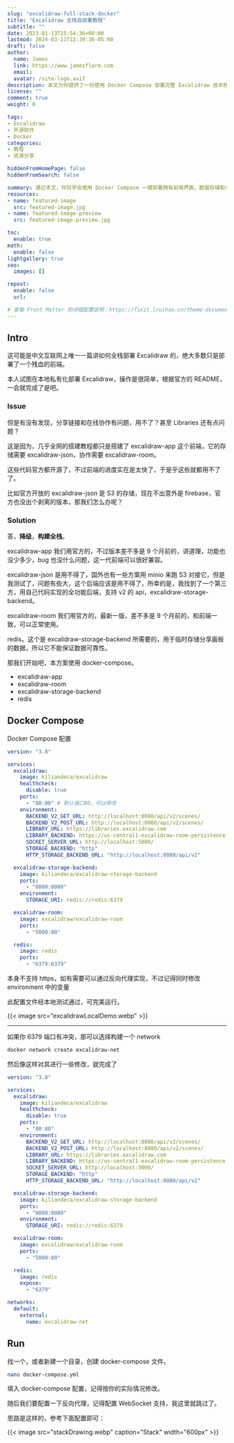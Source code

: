 ```yaml
---
slug: "excalidraw-full-stack-docker"
title: "Excalidraw 全栈自部署教程"
subtitle: ""
date: 2023-01-13T15:54:36+08:00
lastmod: 2024-03-11T12:39:36-05:00
draft: false
author:
  name: James
  link: https://www.jamesflare.com
  email:
  avatar: /site-logo.avif
description: 本文为你提供了一份使用 Docker Compose 部署完整 Excalidraw 技术栈的详细指南，包括前端界面、数据存储后端以及协作组件，让你能够快速搭建一个功能完备、支持分享和多人协作的 Excalidraw 私有部署。
license: ""
comment: true
weight: 0

tags:
- Excalidraw
- 开源软件
- Docker
categories:
- 教程
- 资源分享

hiddenFromHomePage: false
hiddenFromSearch: false

summary: 通过本文，你将学会使用 Docker Compose 一键部署拥有前端界面、数据存储和多人协作等全部功能的 Excalidraw 技术栈，快速搭建一个可以私有使用、分享协作的 Excalidraw 部署。
resources:
- name: featured-image
  src: featured-image.jpg
- name: featured-image-preview
  src: featured-image-preview.jpg

toc:
  enable: true
math:
  enable: false
lightgallery: true
seo:
  images: []

repost:
  enable: false
  url:

# 查看 Front Matter 的详细配置说明：https://fixit.lruihao.cn/theme-documentation-content/#front-matter
---
```


## Intro

这可能是中文互联网上唯一一篇讲如何全栈部署 Excalidraw 的，绝大多数只是部署了一个残血的前端。

本人试图在本地私有化部署 Excalidraw，操作是很简单，根据官方的 README，一会就完成了是吧。

### Issue

但是有没有发现，分享链接和在线协作有问题，用不了？甚至 Libraries 还有点问题？

这是因为，几乎全网的搭建教程都只是搭建了 excalidraw-app 这个前端，它的存储需要 excalidraw-json，协作需要 excalidraw-room。

这些代码官方都开源了，不过前端的进度实在是太快了，于是乎这些就都用不了了。

比如官方开放的 excalidraw-json 是 S3 的存储，现在不出意外是 firebase，官方也没出个剥离的版本，那我们怎么办呢？

### Solution

答，**降级**，**构建全栈**。

excalidraw-app 我们用官方的，不过版本差不多是 9 个月前的，讲道理，功能也没少多少，bug 也没什么问题，这一代前端可以很好兼容。

excalidraw-json 是用不得了，国外也有一些方案用 minio 来跑 S3 对接它，但是我测试了，问题有些大，这个后端应该是用不得了，所幸的是，我找到了一个第三方，用自己代码实现的全功能后端，支持 v2 的 api，excalidraw-storage-backend。

excalidraw-room 我们用官方的，最新一版，差不多是 9 个月前的，和前端一致，可以正常使用。

redis，这个是 excalidraw-storage-backend 所需要的，用于临时存储分享画板的数据，所以它不能保证数据可靠性。

那我们开始吧，本方案使用 docker-compose。

- excalidraw-app
- excalidraw-room
- excalidraw-storage-backend
- redis

## Docker Compose

Docker Compose 配置

```yaml
version: "3.8"

services:
  excalidraw:
    image: kiliandeca/excalidraw
    healthcheck:
      disable: true
    ports:
      - "80:80" # 默认端口80，可以修改
    environment:
      BACKEND_V2_GET_URL: http://localhost:8080/api/v2/scenes/
      BACKEND_V2_POST_URL: http://localhost:8080/api/v2/scenes/
      LIBRARY_URL: https://libraries.excalidraw.com
      LIBRARY_BACKEND: https://us-central1-excalidraw-room-persistence.cloudfunctions.net/libraries
      SOCKET_SERVER_URL: http://localhost:5000/
      STORAGE_BACKEND: "http"
      HTTP_STORAGE_BACKEND_URL: "http://localhost:8080/api/v2"

  excalidraw-storage-backend:
    image: kiliandeca/excalidraw-storage-backend
    ports:
      - "8080:8080"
    environment:
      STORAGE_URI: redis://redis:6379

  excalidraw-room:
    image: excalidraw/excalidraw-room
    ports:
      - "5000:80"

  redis:
    image: redis
    ports:
      - "6379:6379"
```

本身不支持 https，如有需要可以通过反向代理实现，不过记得同时修改 environment 中的变量

此配置文件经本地测试通过，可完美运行。

{{< image src="excalidrawLocalDemo.webp" >}}

---

如果你 6379 端口有冲突，那可以选择构建一个 network

```bash
docker network create excalidraw-net
```

然后像这样对其进行一些修改，就完成了

```yaml
version: "3.8"

services:
  excalidraw:
    image: kiliandeca/excalidraw
    healthcheck:
      disable: true
    ports:
      - "80:80"
    environment:
      BACKEND_V2_GET_URL: http://localhost:8080/api/v2/scenes/
      BACKEND_V2_POST_URL: http://localhost:8080/api/v2/scenes/
      LIBRARY_URL: https://libraries.excalidraw.com
      LIBRARY_BACKEND: https://us-central1-excalidraw-room-persistence.cloudfunctions.net/libraries
      SOCKET_SERVER_URL: http://localhost:5000/
      STORAGE_BACKEND: "http"
      HTTP_STORAGE_BACKEND_URL: "http://localhost:8080/api/v2"

  excalidraw-storage-backend:
    image: kiliandeca/excalidraw-storage-backend
    ports:
      - "8080:8080"
    environment:
      STORAGE_URI: redis://redis:6379

  excalidraw-room:
    image: excalidraw/excalidraw-room
    ports:
      - "5000:80"

  redis:
    image: redis
    expose:
      - "6379"

networks:
  default:
    external:
      name: excalidraw-net
```

## Run

找一个，或者新建一个目录，创建 docker-compose 文件。

```bash
nano docker-compose.yml
```

填入 docker-compose 配置，记得按你的实际情况修改。

随后我们要配置一下反向代理，记得配置 WebSocket 支持，我这里就跳过了。

思路是这样的，参考下面配置即可：

{{< image src="stackDrawing.webp" caption="Stack" width="600px" >}}